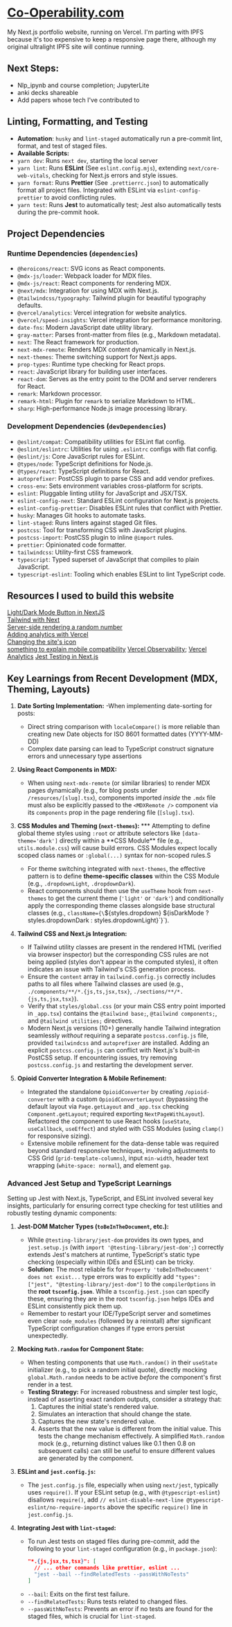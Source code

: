 # [Co-Operability.com](https://www.cooperability.com)

My Next.js portfolio website, running on Vercel. I'm parting with IPFS because it's too expensive to keep a responsive page there, although my original ultralight IPFS site will continue running.

## Next Steps:

- Nlp_ipynb and course completion; JupyterLite
- anki decks shareable
- Add papers whose tech I've contributed to

## Linting, Formatting, and Testing

- **Automation**: `husky` and `lint-staged` automatically run a pre-commit lint, format, and test of staged files.
- **Available Scripts:**
- `yarn dev`: Runs `next dev`, starting the local server
- `yarn lint`: Runs **ESLint** (See `eslint.config.mjs`), extending `next/core-web-vitals`, checking for Next.js errors and style issues.
- `yarn format`: Runs **Prettier** (See `.prettierrc.json`) to automatically format all project files. Integrated with ESLint via `eslint-config-prettier` to avoid conflicting rules.
- `yarn test`: Runs **Jest** to automatically test; Jest also automatically tests during the pre-commit hook.

## Project Dependencies

### Runtime Dependencies (`dependencies`)

- `@heroicons/react`: SVG icons as React components.
- `@mdx-js/loader`: Webpack loader for MDX files.
- `@mdx-js/react`: React components for rendering MDX.
- `@next/mdx`: Integration for using MDX with Next.js.
- `@tailwindcss/typography`: Tailwind plugin for beautiful typography defaults.
- `@vercel/analytics`: Vercel integration for website analytics.
- `@vercel/speed-insights`: Vercel integration for performance monitoring.
- `date-fns`: Modern JavaScript date utility library.
- `gray-matter`: Parses front-matter from files (e.g., Markdown metadata).
- `next`: The React framework for production.
- `next-mdx-remote`: Renders MDX content dynamically in Next.js.
- `next-themes`: Theme switching support for Next.js apps.
- `prop-types`: Runtime type checking for React props.
- `react`: JavaScript library for building user interfaces.
- `react-dom`: Serves as the entry point to the DOM and server renderers for React.
- `remark`: Markdown processor.
- `remark-html`: Plugin for `remark` to serialize Markdown to HTML.
- `sharp`: High-performance Node.js image processing library.

### Development Dependencies (`devDependencies`)

- `@eslint/compat`: Compatibility utilities for ESLint flat config.
- `@eslint/eslintrc`: Utilities for using `.eslintrc` configs with flat config.
- `@eslint/js`: Core JavaScript rules for ESLint.
- `@types/node`: TypeScript definitions for Node.js.
- `@types/react`: TypeScript definitions for React.
- `autoprefixer`: PostCSS plugin to parse CSS and add vendor prefixes.
- `cross-env`: Sets environment variables cross-platform for scripts.
- `eslint`: Pluggable linting utility for JavaScript and JSX/TSX.
- `eslint-config-next`: Standard ESLint configuration for Next.js projects.
- `eslint-config-prettier`: Disables ESLint rules that conflict with Prettier.
- `husky`: Manages Git hooks to automate tasks.
- `lint-staged`: Runs linters against staged Git files.
- `postcss`: Tool for transforming CSS with JavaScript plugins.
- `postcss-import`: PostCSS plugin to inline `@import` rules.
- `prettier`: Opinionated code formatter.
- `tailwindcss`: Utility-first CSS framework.
- `typescript`: Typed superset of JavaScript that compiles to plain JavaScript.
- `typescript-eslint`: Tooling which enables ESLint to lint TypeScript code.

## Resources I used to build this website

[Light/Dark Mode Button in NextJS](https://www.youtube.com/watch?v=optD7ns4ISQ) \
[Tailwind with Next](https://nextjs.org/docs/app/building-your-application/styling/tailwind-css) \
[Server-side rendering a random number](https://auroratide.com/resources/server-side-rendering-a-random-number) \
[Adding analytics with Vercel](https://ahmadrosid.com/blog/vercel-analytics-tutorial) \
[Changing the site's icon](https://stackoverflow.com/questions/74353529/how-to-add-a-favicon-to-a-nextjs-app-structure-possible-hydration-issue) \
[something to explain mobile compatibility](https://en.wikipedia.org/wiki/Web_Compatibility_Test_for_Mobile_Browsers)
[Vercel Observability](https://vercel.com/docs/observability); [Vercel Analytics](https://vercel.com/docs/analytics)
[Jest Testing in Next.js](https://nextjs.org/docs/pages/guides/testing/jest)


## Key Learnings from Recent Development (MDX, Theming, Layouts)

1. **Date Sorting Implementation:**
   -When implementing date-sorting for posts:

   - Direct string comparison with `localeCompare()` is more reliable than creating new Date objects for ISO 8601 formatted dates (YYYY-MM-DD)
   - Complex date parsing can lead to TypeScript construct signature errors and unnecessary type assertions

2. **Using React Components in MDX:**

   - When using `next-mdx-remote` (or similar libraries) to render MDX pages dynamically (e.g., for blog posts under `/resources/[slug].tsx`), components imported _inside_ the `.mdx` file must also be explicitly passed to the `<MDXRemote />` component via its `components` prop in the page rendering file (`[slug].tsx`).

3. **CSS Modules and Theming (`next-themes`):**
   **\* Attempting to define global theme styles using `:root` or attribute selectors like `[data-theme='dark']` directly within a **CSS Module\*\* file (e.g., `utils.module.css`) will cause build errors. CSS Modules expect locally scoped class names or `:global(...)` syntax for non-scoped rules.S

   - For theme switching integrated with `next-themes`, the effective pattern is to define **theme-specific classes** within the CSS Module (e.g., `.dropdownLight`, `.dropdownDark`).
   - React components should then use the `useTheme` hook from `next-themes` to get the current theme (`'light'` or `'dark'`) and conditionally apply the corresponding theme classes alongside base structural classes (e.g., `className={\`\${styles.dropdown} \${isDarkMode ? styles.dropdownDark : styles.dropdownLight}\`}`).

4. **Tailwind CSS and Next.js Integration:**

   - If Tailwind utility classes are present in the rendered HTML (verified via browser inspector) but the corresponding CSS rules are not being applied (styles don't appear in the computed styles), it often indicates an issue with Tailwind's CSS generation process.
   - Ensure the `content` array in `tailwind.config.js` correctly includes paths to all files where Tailwind classes are used (e.g., `./components/**/*.{js,ts,jsx,tsx}`, `./sections/**/*.{js,ts,jsx,tsx}`).
   - Verify that `styles/global.css` (or your main CSS entry point imported in `_app.tsx`) contains the `@tailwind base;`, `@tailwind components;`, and `@tailwind utilities;` directives.
   - Modern Next.js versions (10+) generally handle Tailwind integration seamlessly _without_ requiring a separate `postcss.config.js` file, provided `tailwindcss` and `autoprefixer` are installed. Adding an explicit `postcss.config.js` can conflict with Next.js's built-in PostCSS setup. If encountering issues, try removing `postcss.config.js` and restarting the development server.

5. **Opioid Converter Integration & Mobile Refinement:**
   - Integrated the standalone `OpioidConverter` by creating `/opioid-converter` with a custom `OpioidConverterLayout` (bypassing the default layout via `Page.getLayout` and `_app.tsx` checking `Component.getLayout`; required exporting `NextPageWithLayout`). Refactored the component to use React hooks (`useState`, `useCallback`, `useEffect`) and styled with CSS Modules (using `clamp()` for responsive sizing).
   - Extensive mobile refinement for the data-dense table was required beyond standard responsive techniques, involving adjustments to CSS Grid (`grid-template-columns`), input `min-width`, header text wrapping (`white-space: normal`), and element `gap`.

### Advanced Jest Setup and TypeScript Learnings

Setting up Jest with Next.js, TypeScript, and ESLint involved several key insights, particularly for ensuring correct type checking for test utilities and robustly testing dynamic components:

1.  **Jest-DOM Matcher Types (`toBeInTheDocument`, etc.):**
    *   While `@testing-library/jest-dom` provides its own types, and `jest.setup.js` (with `import '@testing-library/jest-dom';`) correctly extends Jest's matchers at runtime, TypeScript's static type checking (especially within IDEs and ESLint) can be tricky.
    *   **Solution:** The most reliable fix for `Property 'toBeInTheDocument' does not exist...` type errors was to explicitly add `"types": ["jest", "@testing-library/jest-dom"]` to the `compilerOptions` in the **root `tsconfig.json`**. While a `tsconfig.jest.json` can specify these, ensuring they are in the root `tsconfig.json` helps IDEs and ESLint consistently pick them up.
    *   Remember to restart your IDE/TypeScript server and sometimes even clear `node_modules` (followed by a reinstall) after significant TypeScript configuration changes if type errors persist unexpectedly.

2.  **Mocking `Math.random` for Component State:**
    *   When testing components that use `Math.random()` in their `useState` initializer (e.g., to pick a random initial quote), directly mocking `global.Math.random` needs to be active *before* the component's first render in a test.
    *   **Testing Strategy:** For increased robustness and simpler test logic, instead of asserting exact random outputs, consider a strategy that:
        1.  Captures the initial state's rendered value.
        2.  Simulates an interaction that should change the state.
        3.  Captures the new state's rendered value.
        4.  Asserts that the new value is different from the initial value.
        This tests the change mechanism effectively. A simplified `Math.random` mock (e.g., returning distinct values like 0.1 then 0.8 on subsequent calls) can still be useful to ensure different values are generated by the component.

3.  **ESLint and `jest.config.js`:**
    *   The `jest.config.js` file, especially when using `next/jest`, typically uses `require()`. If your ESLint setup (e.g., with `@typescript-eslint`) disallows `require()`, add `// eslint-disable-next-line @typescript-eslint/no-require-imports` above the specific `require()` line in `jest.config.js`.

4.  **Integrating Jest with `lint-staged`:**
    *   To run Jest tests on staged files during pre-commit, add the following to your `lint-staged` configuration (e.g., in `package.json`):
        ```json
        "*.{js,jsx,ts,tsx}": [
          // ... other commands like prettier, eslint ...
          "jest --bail --findRelatedTests --passWithNoTests"
        ]
        ```
    *   `--bail`: Exits on the first test failure.
    *   `--findRelatedTests`: Runs tests related to changed files.
    *   `--passWithNoTests`: Prevents an error if no tests are found for the staged files, which is crucial for `lint-staged`.